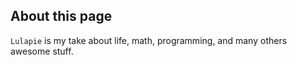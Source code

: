 ## About this page
`Lulapie` is my take about life, math, programming, and many others awesome stuff.
